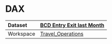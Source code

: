 



# DAX

|Dataset|[BCD Entry Exit last Month](./../BCD-Entry-Exit-last-Month.md)|
| :--- | :--- |
|Workspace|[Travel_Operations](../../Workspaces/Travel_Operations.md)|
